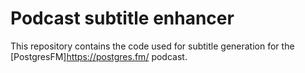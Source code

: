 # Podcast subtitle enhancer
This repository contains the code used for subtitle generation for the [PostgresFM]https://postgres.fm/ podcast.
